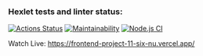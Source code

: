 ### Hexlet tests and linter status:
[![Actions Status](https://github.com/SkyAjax/frontend-project-11/workflows/hexlet-check/badge.svg)](https://github.com/SkyAjax/frontend-project-11/actions)
[![Maintainability](https://api.codeclimate.com/v1/badges/c2d155a97a3f9d4f2747/maintainability)](https://codeclimate.com/github/SkyAjax/frontend-project-11/maintainability)
[![Node.js CI](https://github.com/SkyAjax/frontend-project-11/actions/workflows/nodejs.yml/badge.svg)](https://github.com/SkyAjax/frontend-project-11/actions/workflows/nodejs.yml)

Watch Live:
https://frontend-project-11-six-nu.vercel.app/
